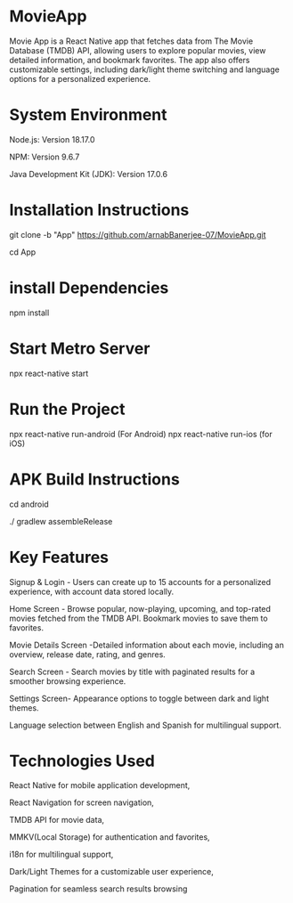# MovieApp
Movie App is a React Native app that fetches data from The Movie Database (TMDB) API, allowing users to explore popular movies, view detailed information, and bookmark favorites. The app also offers customizable settings, including dark/light theme switching and language options for a personalized experience.

# System Environment
Node.js: Version 18.17.0

NPM: Version 9.6.7

Java Development Kit (JDK): Version 17.0.6

# Installation Instructions
git clone -b "App" https://github.com/arnabBanerjee-07/MovieApp.git

cd App

# install Dependencies
npm install

# Start Metro Server
npx react-native start

# Run the Project
npx react-native run-android (For Android)
npx react-native run-ios (for iOS)

# APK Build Instructions
cd android

./ gradlew assembleRelease

# Key Features
Signup & Login - Users can create up to 15 accounts for a personalized experience, with account data stored locally.

Home Screen - Browse popular, now-playing, upcoming, and top-rated movies fetched from the TMDB API. Bookmark movies to save them to favorites.

Movie Details Screen -Detailed information about each movie, including an overview, release date, rating, and genres.

Search Screen - Search movies by title with paginated results for a smoother browsing experience.

Settings Screen- Appearance options to toggle between dark and light themes.

Language selection between English and Spanish for multilingual support.

# Technologies Used
React Native for mobile application development,

React Navigation for screen navigation,

TMDB API for movie data,

MMKV(Local Storage) for authentication and favorites,

i18n for multilingual support,

Dark/Light Themes for a customizable user experience,

Pagination for seamless search results browsing

